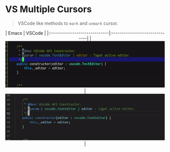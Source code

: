 # VS Multiple Cursors
> VSCode like methods to `mark` and `unmark` cursor.

<p align="center">
  | Emacs                        | VSCode                        |
  |:-----------------------------|:------------------------------|
  |<img src="./vs-mc-emacs.gif"/>|<img src="./vs-mc-vscode.gif"/>|
</p>
